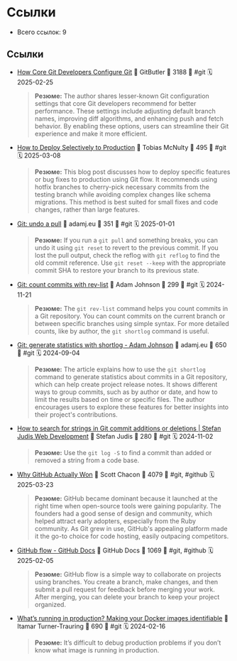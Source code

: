 # Ссылки

- Всего ссылок: 9

## Ссылки

- [How Core Git Developers Configure Git](https://blog.gitbutler.com/how-git-core-devs-configure-git/) 👤 GitButler 💬 3188 🔖 #git 🗓️ 2025-02-25
    > **Резюме:** The author shares lesser-known Git configuration settings that core Git developers recommend for better performance. These settings include adjusting default branch names, improving diff algorithms, and enhancing push and fetch behavior. By enabling these options, users can streamline their Git experience and make it more efficient.
- [How to Deploy Selectively to Production](https://www.caktusgroup.com/blog/2025/03/04/how-deploy-selectively-production/?utm_campaign=Django%2BNewsletter&utm_medium=email&utm_source=Django_Newsletter_275) 👤 Tobias McNulty 💬 495 🔖 #git 🗓️ 2025-03-08
    > **Резюме:** This blog post discusses how to deploy specific features or bug fixes to production using Git flow. It recommends using hotfix branches to cherry-pick necessary commits from the testing branch while avoiding complex changes like schema migrations. This method is best suited for small fixes and code changes, rather than large features.
- [Git: undo a pull](https://adamj.eu/tech/2024/12/31/git-undo-pull-reflog/) 👤 adamj.eu 💬 351 🔖 #git 🗓️ 2025-01-01
    > **Резюме:** If you run a `git pull` and something breaks, you can undo it using `git reset` to revert to the previous commit. If you lost the pull output, check the reflog with `git reflog` to find the old commit reference. Use `git reset --keep` with the appropriate commit SHA to restore your branch to its previous state.
- [Git: count commits with rev-list](https://adamj.eu/tech/2024/11/20/git-count-commits-rev-list/) 👤 Adam Johnson 💬 299 🔖 #git 🗓️ 2024-11-21
    > **Резюме:** The `git rev-list` command helps you count commits in a Git repository. You can count commits on the current branch or between specific branches using simple syntax. For more detailed counts, like by author, the `git shortlog` command is useful.
- [Git: generate statistics with shortlog - Adam Johnson](https://adamj.eu/tech/2024/09/03/git-quick-stats-shortlog/) 👤 adamj.eu 💬 650 🔖 #git 🗓️ 2024-09-04
    > **Резюме:** The article explains how to use the `git shortlog` command to generate statistics about commits in a Git repository, which can help create project release notes. It shows different ways to group commits, such as by author or date, and how to limit the results based on time or specific files. The author encourages users to explore these features for better insights into their project's contributions.
- [How to search for strings in Git commit additions or deletions | Stefan Judis Web Development](https://www.stefanjudis.com/today-i-learned/how-to-search-for-strings-in-git-commit-additions-or-deletions/) 👤 Stefan Judis 💬 280 🔖 #git 🗓️ 2024-11-02
    > **Резюме:** Use the `git log -S` to find a commit than added or removed a string from a code base.
- [Why GitHub Actually Won](https://blog.gitbutler.com/why-github-actually-won/) 👤 Scott Chacon 💬 4079 🔖 #git, #github 🗓️ 2025-03-23
    > **Резюме:** GitHub became dominant because it launched at the right time when open-source tools were gaining popularity. The founders had a good sense of design and community, which helped attract early adopters, especially from the Ruby community. As Git grew in use, GitHub's appealing platform made it the go-to choice for code hosting, easily outpacing competitors.
- [GitHub flow - GitHub Docs](https://docs.github.com/en/get-started/using-github/github-flow) 👤 GitHub Docs 💬 1069 🔖 #git, #github 🗓️ 2025-02-05
    > **Резюме:** GitHub flow is a simple way to collaborate on projects using branches. You create a branch, make changes, and then submit a pull request for feedback before merging your work. After merging, you can delete your branch to keep your project organized.
- [What’s running in production? Making your Docker images identifiable](https://pythonspeed.com/articles/identifying-images/) 👤 Itamar Turner-Trauring 💬 690 🔖 #git 🗓️ 2024-02-16
    > **Резюме:** It’s difficult to debug production problems if you don’t know what image is running in production.
